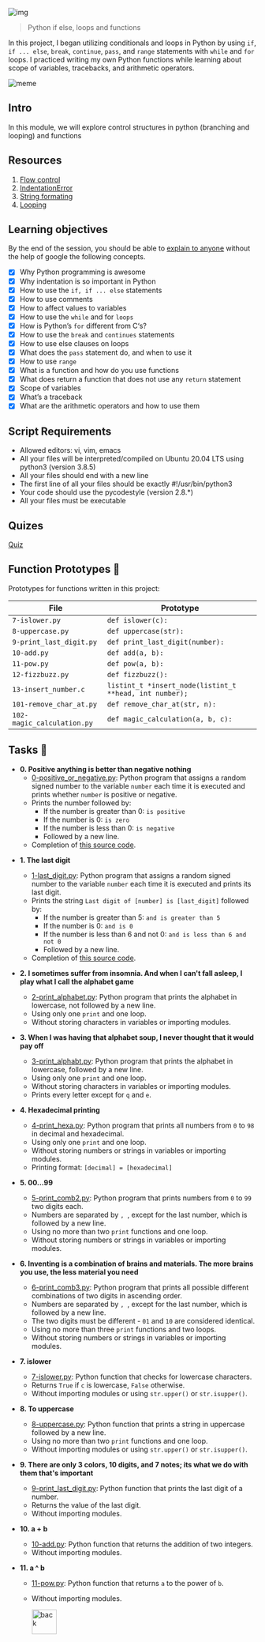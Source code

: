 ![img](https://assets.imaginablefutures.com/media/images/ALX_Logo.max-200x150.png)

> Python if else, loops and functions

In this project, I began utilizing conditionals and loops in Python by using `if`,
`if ... else`, `break`, `continue`, `pass`, and `range` statements with `while` and
`for` loops. I practiced writing my own Python functions while learning about scope of
variables, tracebacks, and arithmetic operators.

![meme](https://s3.amazonaws.com/intranet-projects-files/holbertonschool-higher-level_programming+/233/code.png)

## Intro

In this module, we will explore control structures in python (branching and looping) and functions

## Resources

1. [Flow control](https://docs.python.org/3/tutorial/controlflow.html)
2. [IndentationError](https://www.youtube.com/watch?v=1QXOd2ZQs-Q)
3. [String formating](https://www.digitalocean.com/community/tutorials/how-to-use-string-formatters-in-python-3)
4. [Looping](https://www.youtube.com/watch?v=swQEbZ6ez1I&list=PLGLfVvz_LVvTn3cK5e6LjhgGiSeVlIRwt&index=2)

## Learning objectives

By the end of the session, you should be able to [explain to anyone](https://fs.blog/feynman-learning-technique/) without the help of google the following concepts.

- [x] Why Python programming is awesome
- [x] Why indentation is so important in Python
- [x] How to use the `if, if ... else` statements
- [x] How to use comments
- [x] How to affect values to variables
- [x] How to use the `while` and for `loops`
- [x] How is Python’s `for` different from C‘s?
- [x] How to use the `break` and `continues` statements
- [x] How to use else clauses on loops
- [x] What does the `pass` statement do, and when to use it
- [x] How to use `range`
- [x] What is a function and how do you use functions
- [x] What does return a function that does not use any `return` statement
- [x] Scope of variables
- [x] What’s a traceback
- [x] What are the arithmetic operators and how to use them

## Script Requirements

- Allowed editors: vi, vim, emacs
- All your files will be interpreted/compiled on Ubuntu 20.04 LTS using python3 (version 3.8.5)
- All your files should end with a new line
- The first line of all your files should be exactly #!/usr/bin/python3
- Your code should use the pycodestyle (version 2.8.\*)
- All your files must be executable

## Quizes

[Quiz](./quiz.md)

## Function Prototypes :floppy_disk:

Prototypes for functions written in this project:

| File                       | Prototype                                               |
| -------------------------- | ------------------------------------------------------- |
| `7-islower.py`             | `def islower(c):`                                       |
| `8-uppercase.py`           | `def uppercase(str):`                                   |
| `9-print_last_digit.py`    | `def print_last_digit(number):`                         |
| `10-add.py`                | `def add(a, b):`                                        |
| `11-pow.py`                | `def pow(a, b):`                                        |
| `12-fizzbuzz.py`           | `def fizzbuzz():`                                       |
| `13-insert_number.c`       | `listint_t *insert_node(listint_t **head, int number);` |
| `101-remove_char_at.py`    | `def remove_char_at(str, n):`                           |
| `102-magic_calculation.py` | `def magic_calculation(a, b, c):`                       |

## Tasks :page_with_curl:

- **0. Positive anything is better than negative nothing**
  - [0-positive_or_negative.py](./0-positive_or_negative.py): Python program that assigns
    a random signed number to the variable `number` each time it is executed and
    prints whether `number` is positive or negative.
  - Prints the number followed by:
    - If the number is greater than 0: `is positive`
    - If the number is 0: `is zero`
    - If the number is less than 0: `is negative`
    - Followed by a new line.
  - Completion of [this source code](https://github.com/alx-tools/0x01.py/blob/master/0-positive_or_negative_py).

* **1. The last digit**

  - [1-last_digit.py](./1-last_digit.py): Python program that assigns a random signed number
    to the variable `number` each time it is executed and prints its last digit.
  - Prints the string `Last digit of [number] is [last_digit]` followed by:
    - If the number is greater than 5: `and is greater than 5`
    - If the number is 0: `and is 0`
    - If the number is less than 6 and not 0: `and is less than 6 and not 0`
    - Followed by a new line.
  - Completion of [this source code](https://github.com/alx-tools/0x01.py/blob/master/1-last_digit_py).

* **2. I sometimes suffer from insomnia. And when I can't fall asleep, I play what I call the alphabet game**

  - [2-print_alphabet.py](./2-print_alphabet.py): Python program that prints the alphabet
    in lowercase, not followed by a new line.
  - Using only one `print` and one loop.
  - Without storing characters in variables or importing modules.

* **3. When I was having that alphabet soup, I never thought that it would pay off**

  - [3-print_alphabt.py](./3-print_alphabt.py): Python program that prints the
    alphabet in lowercase, followed by a new line.
  - Using only one `print` and one loop.
  - Without storing characters in variables or importing modules.
  - Prints every letter except for `q` and `e`.

* **4. Hexadecimal printing**

  - [4-print_hexa.py](./4-print_hexa.py): Python program that prints all numbers from
    `0` to `98` in decimal and hexadecimal.
  - Using only one `print` and one loop.
  - Without storing numbers or strings in variables or importing modules.
  - Printing format: `[decimal] = [hexadecimal]`

* **5. 00...99**

  - [5-print_comb2.py](./5-print_comb2.py): Python program that prints numbers from `0`
    to `99` two digits each.
  - Numbers are separated by `, `, except for the last number, which is followed by a new line.
  - Using no more than two `print` functions and one loop.
  - Without storing numbers or strings in variables or importing modules.

* **6. Inventing is a combination of brains and materials. The more brains you use, the less material you need**

  - [6-print_comb3.py](./6-print_comb3.py): Python program that prints all possible
    different combinations of two digits in ascending order.
  - Numbers are separated by `, `, except for the last number, which is followed by a new line.
  - The two digits must be different - `01` and `10` are considered identical.
  - Using no more than three `print` functions and two loops.
  - Without storing numbers or strings in variables or importing modules.

* **7. islower**

  - [7-islower.py](./7-islower.py): Python function that checks for lowercase characters.
  - Returns `True` if `c` is lowercase, `False` otherwise.
  - Without importing modules or using `str.upper()` or `str.isupper()`.

* **8. To uppercase**

  - [8-uppercase.py](./8-uppercase.py): Python function that prints a string in
    uppercase followed by a new line.
  - Using no more than two `print` functions and one loop.
  - Without importing modules or using `str.upper()` or `str.isupper()`.

* **9. There are only 3 colors, 10 digits, and 7 notes; its what we do with them that's important**

  - [9-print_last_digit.py](./9-print_last_digit.py): Python function that prints the last
    digit of a number.
  - Returns the value of the last digit.
  - Without importing modules.

* **10. a + b**

  - [10-add.py](./10-add.py): Python function that returns the addition of two integers.
  - Without importing modules.

* **11. a ^ b**

  - [11-pow.py](./11-pow.py): Python function that returns `a` to the power of `b`.
  - Without importing modules.

    <a href="../0x00-python-hello_world"><img src="https://www.svgrepo.com/show/94045/back.svg" alt="back" width="50px"></a>
